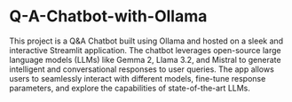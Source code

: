 # Q-A-Chatbot-with-Ollama

This project is a Q&A Chatbot built using Ollama and hosted on a sleek and interactive Streamlit application. The chatbot leverages open-source large language models (LLMs) like Gemma 2, Llama 3.2, and Mistral to generate intelligent and conversational responses to user queries. The app allows users to seamlessly interact with different models, fine-tune response parameters, and explore the capabilities of state-of-the-art LLMs.

